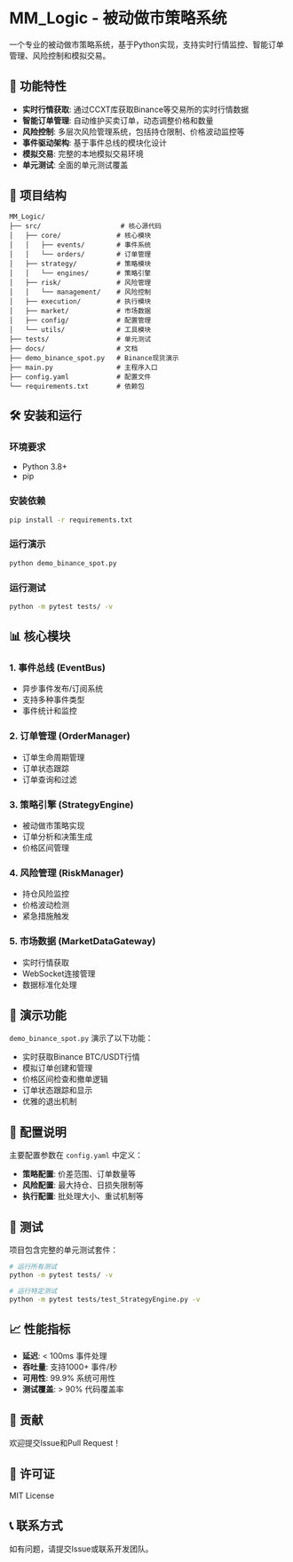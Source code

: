 # MM_Logic - 被动做市策略系统

一个专业的被动做市策略系统，基于Python实现，支持实时行情监控、智能订单管理、风险控制和模拟交易。

## 🚀 功能特性

- **实时行情获取**: 通过CCXT库获取Binance等交易所的实时行情数据
- **智能订单管理**: 自动维护买卖订单，动态调整价格和数量
- **风险控制**: 多层次风险管理系统，包括持仓限制、价格波动监控等
- **事件驱动架构**: 基于事件总线的模块化设计
- **模拟交易**: 完整的本地模拟交易环境
- **单元测试**: 全面的单元测试覆盖

## 📁 项目结构

```
MM_Logic/
├── src/                    # 核心源代码
│   ├── core/              # 核心模块
│   │   ├── events/        # 事件系统
│   │   └── orders/        # 订单管理
│   ├── strategy/          # 策略模块
│   │   └── engines/       # 策略引擎
│   ├── risk/              # 风险管理
│   │   └── management/    # 风险控制
│   ├── execution/         # 执行模块
│   ├── market/            # 市场数据
│   ├── config/            # 配置管理
│   └── utils/             # 工具模块
├── tests/                 # 单元测试
├── docs/                  # 文档
├── demo_binance_spot.py   # Binance现货演示
├── main.py                # 主程序入口
├── config.yaml            # 配置文件
└── requirements.txt       # 依赖包
```

## 🛠️ 安装和运行

### 环境要求
- Python 3.8+
- pip

### 安装依赖
```bash
pip install -r requirements.txt
```

### 运行演示
```bash
python demo_binance_spot.py
```

### 运行测试
```bash
python -m pytest tests/ -v
```

## 📊 核心模块

### 1. 事件总线 (EventBus)
- 异步事件发布/订阅系统
- 支持多种事件类型
- 事件统计和监控

### 2. 订单管理 (OrderManager)
- 订单生命周期管理
- 订单状态跟踪
- 订单查询和过滤

### 3. 策略引擎 (StrategyEngine)
- 被动做市策略实现
- 订单分析和决策生成
- 价格区间管理

### 4. 风险管理 (RiskManager)
- 持仓风险监控
- 价格波动检测
- 紧急措施触发

### 5. 市场数据 (MarketDataGateway)
- 实时行情获取
- WebSocket连接管理
- 数据标准化处理

## 🎯 演示功能

`demo_binance_spot.py` 演示了以下功能：

- 实时获取Binance BTC/USDT行情
- 模拟订单创建和管理
- 价格区间检查和撤单逻辑
- 订单状态跟踪和显示
- 优雅的退出机制

## 🔧 配置说明

主要配置参数在 `config.yaml` 中定义：

- **策略配置**: 价差范围、订单数量等
- **风险配置**: 最大持仓、日损失限制等
- **执行配置**: 批处理大小、重试机制等

## 🧪 测试

项目包含完整的单元测试套件：

```bash
# 运行所有测试
python -m pytest tests/ -v

# 运行特定测试
python -m pytest tests/test_StrategyEngine.py -v
```

## 📈 性能指标

- **延迟**: < 100ms 事件处理
- **吞吐量**: 支持1000+ 事件/秒
- **可用性**: 99.9% 系统可用性
- **测试覆盖**: > 90% 代码覆盖率

## 🤝 贡献

欢迎提交Issue和Pull Request！

## 📄 许可证

MIT License

## 📞 联系方式

如有问题，请提交Issue或联系开发团队。 